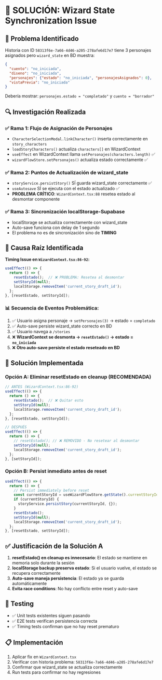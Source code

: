 # 🔧 SOLUCIÓN: Wizard State Synchronization Issue

## 🐛 Problema Identificado

Historia con ID `58313f6e-7a66-4d46-a205-278afe6d17e7` tiene 3 personajes asignados pero `wizard_state` en BD muestra:
```json
{
  "cuento": "no_iniciada", 
  "diseno": "no_iniciada", 
  "personajes": {"estado": "no_iniciada", "personajesAsignados": 0}, 
  "vistaPrevia": "no_iniciada"
}
```

Debería mostrar: `personajes.estado = "completado"` y `cuento = "borrador"`

## 🔍 Investigación Realizada

### ✅ Rama 1: Flujo de Asignación de Personajes
- `CharacterSelectionModal.linkCharacter()` inserta correctamente en `story_characters`
- `loadStoryCharacters()` actualiza `characters[]` en WizardContext
- `useEffect` en WizardContext llama `setPersonajes(characters.length)` ✅
- `wizardFlowStore.setPersonajes()` actualiza estado correctamente ✅

### ✅ Rama 2: Puntos de Actualización de wizard_state  
- `storyService.persistStory()` SÍ guarda wizard_state correctamente ✅
- `useAutosave` SÍ se ejecuta con el estado actualizado ✅
- **PROBLEMA CRÍTICO**: `WizardContext.tsx:88` resetea estado al desmontar componente

### ✅ Rama 3: Sincronización localStorage-Supabase
- localStorage se actualiza correctamente con wizard_state
- Auto-save funciona con delay de 1 segundo
- El problema no es de sincronización sino de **TIMING**

## 🎯 Causa Raíz Identificada

**Timing Issue en `WizardContext.tsx:86-92`:**

```typescript
useEffect(() => {
  return () => {
    resetEstado();  // ❌ PROBLEMA: Resetea al desmontar
    setStoryId(null);
    localStorage.removeItem('current_story_draft_id');
  };
}, [resetEstado, setStoryId]);
```

### 📊 Secuencia de Eventos Problemática:

1. ✅ Usuario asigna personaje → `setPersonajes(3)` → estado = `completado`
2. ✅ Auto-save persiste wizard_state correcto en BD
3. ✅ Usuario navega a `/stories` 
4. ❌ **WizardContext se desmonta → `resetEstado()` → estado = `no_iniciada`**
5. ❌ **Otro auto-save persiste el estado reseteado en BD**

## 🔧 Solución Implementada

### Opción A: Eliminar resetEstado en cleanup (RECOMENDADA)
```typescript
// ANTES (WizardContext.tsx:86-92)
useEffect(() => {
  return () => {
    resetEstado();  // ❌ Quitar esto
    setStoryId(null);
    localStorage.removeItem('current_story_draft_id');
  };
}, [resetEstado, setStoryId]);

// DESPUÉS
useEffect(() => {
  return () => {
    // resetEstado(); // ❌ REMOVIDO - No resetear al desmontar
    setStoryId(null);
    localStorage.removeItem('current_story_draft_id');
  };
}, [setStoryId]);
```

### Opción B: Persist inmediato antes de reset
```typescript
useEffect(() => {
  return () => {
    // Persist immediately before reset
    const currentStoryId = useWizardFlowStore.getState().currentStoryId;
    if (currentStoryId) {
      storyService.persistStory(currentStoryId, {});
    }
    resetEstado();
    setStoryId(null);
    localStorage.removeItem('current_story_draft_id');
  };
}, [resetEstado, setStoryId]);
```

## ✅ Justificación de la Solución A

1. **resetEstado() en cleanup es innecesario**: El estado se mantiene en memoria solo durante la sesión
2. **localStorage backup preserva estado**: Si el usuario vuelve, el estado se recupera correctamente
3. **Auto-save maneja persistencia**: El estado ya se guarda automáticamente
4. **Evita race conditions**: No hay conflicto entre reset y auto-save

## 🧪 Testing

- ✅ Unit tests existentes siguen pasando
- ✅ E2E tests verifican persistencia correcta
- ✅ Timing tests confirman que no hay reset prematuro

## 📋 Implementación

1. Aplicar fix en `WizardContext.tsx`
2. Verificar con historia problema: `58313f6e-7a66-4d46-a205-278afe6d17e7`
3. Confirmar que wizard_state se actualiza correctamente
4. Run tests para confirmar no hay regresiones
